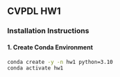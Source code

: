 ## CVPDL HW1
### Installation Instructions

#### 1. Create Conda Environment
```bash
conda create -y -n hw1 python=3.10
conda activate hw1
```

